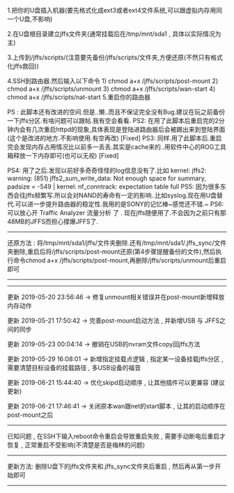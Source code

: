 1.把你的U盘插入机器(要先格式化成ext3或者ext4文件系统,可以跟虚拟内存用同一个U盘,不影响)

2.在U盘根目录建立jffs文件夹(通常挂载后在/tmp/mnt/sda1 , 具体以实际情况为主)

3.上传到/jffs/scripts/(注意要先备份/jffs/scripts/文件夹,方便还原(不然只有格式化jffs救回))

4.SSH到路由器.然后输入以下命令
    1)     chmod a+x /jffs/scripts/post-mount
    2)     chmod a+x /jffs/scripts/unmount
    3)     chmod a+x /jffs/scripts/wan-start
    4)     chmod a+x /jffs/scripts/nat-start
5.重启你的路由器




PS : 此脚本还有改进的空间.但是..懒..而且不保证完全没有Bug.建议在玩之前备份一下jffs分区.有啥问题可以跟帖.我有空会看看.
PS2: 在用了此脚本后重启完的2分钟内会有几次重启httpd的现象,具体表现是登陆进路由器后会被踢出来到登陆界面(这个是改进的地方.不影响使用.有空再改) [Fixed]
PS3: 同样.用了此脚本后.重启完会发现内存占用情况比以前多一丢丢.其实是cache来的..用软件中心的ROG工具箱释放一下内存即可(也可以无视) [Fixed]

PS4: 用了之后.发现以前好多奇奇怪怪的log信息没有了.比如 kernel: jffs2: warning: (851) jffs2_sum_write_data: Not enough space for summary, padsize = -549 | kernel: nf_conntrack: expectation table full
PS5: 因为很多东西会往jffs频繁写.所以会对NAND的寿命有一定的影响..比如syslog.现在用U盘替代.可以进一步提升路由器的稳定性.我用的是SONY的记忆棒~感觉还不错.~
PS6: 可以放心开 Traffic Analyzer 流量分析 了 . 现在jffs随便用了.不会因为之前只有那48MB的JFFS而担心撑爆JFFS了.

--------------------------------------------------------------------------------------------------------------------------------------------------------------------------------------------------------------------------------------------------------------------------------


还原方法 : 将/tmp/mnt/sda1/jffs/文件夹删除.还有/tmp/mnt/sda1/.jffs_sync/文件夹删除,重启后将/jffs/scripts/post-mount还原(第4步骤提醒备份的文件),然后执行命令chmod a+x /jffs/scripts/post-mount,再删除/jffs/scripts/unmount后重启即可


--------------------------------------------------------------------------------------------------------------------------------------------------------------------------------------------------------------------------------------------------------------------------------

 
--------------------------------------------------------------------------------------------------------------------------------------------------------------------------------------------------------------------------------------------------------------------------------


更新 2019-05-20 23:56:46 -> 修复unmount相关错误并在post-mount新增释放内存动作

更新 2019-05-21 17:50:42 -> 完善post-mount启动方法 , 并新增USB 与 JFFS之间的同步

更新 2019-05-23 00:04:14 -> 撤销在USB的nvram文件copy回jffs方法

更新 2019-05-29 16:08:01 -> 新增指定挂载点逻辑 , 指定某一设备挂载jffs分区 , 需要清楚目标设备的挂载路径 , 多USB设备的福音

更新 2019-06-21 15:44:40 ->  优化skipd启动顺序 , 让其他插件可以更兼容 (建议更新)

更新 2019-06-21 17:46:41 -> 关闭原本wan跟net的start脚本 , 让其的启动顺序在post-mount之后

--------------------------------------------------------------------------------------------------------------------------------------------------------------------------------------------------------------------------------------------------------------------------------

已知问题 , 在SSH下输入reboot命令重启会导致重启失败 , 需要手动断电后重启才恢复 , 正常重启不受影响(不清楚是否是梅林的问题)


--------------------------------------------------------------------------------------------------------------------------------------------------------------------------------------------------------------------------------------------------------------------------------


更新方法: 删除U盘下的jffs文件夹和.jffs_sync文件夹后重启 , 然后再从第一步开始即可

--------------------------------------------------------------------------------------------------------------------------------------------------------------------------------------------------------------------------------------------------------------------------------
